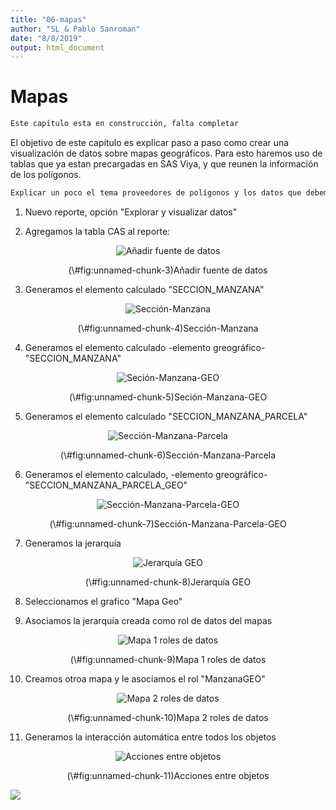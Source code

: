 ```yaml
---
title: "06-mapas"
author: "SL & Pablo Sanroman"
date: "8/8/2019"
output: html_document
---
```


# Mapas


```r
Este capítulo esta en construcción, falta completar
```

El objetivo de este capítulo es explicar paso a paso como crear una visualización de datos sobre mapas geográficos.
Para esto haremos uso de tablas que ya estan precargadas en SAS Viya, y que reunen la información de los polígonos. 


```r
Explicar un poco el tema proveedores de polígonos y los datos que debemos tener en nuestro set de datos
```

1. Nuevo reporte, opción "Explorar y visualizar datos"

2. Agregamos la tabla CAS al reporte:
<div class="figure" style="text-align: center">
<img src="./imagenes/cap6_img_01_AgregarCAS.png" alt="Añadir fuente de datos"  />
<p class="caption">(\#fig:unnamed-chunk-3)Añadir fuente de datos</p>
</div>

3. Generamos el elemento calculado "SECCION_MANZANA"
<div class="figure" style="text-align: center">
<img src="./imagenes/cap6_img_02_elemanto_calculado_ SECCION_MANZANA.png" alt="Sección-Manzana"  />
<p class="caption">(\#fig:unnamed-chunk-4)Sección-Manzana</p>
</div>

4. Generamos el elemento calculado -elemento greográfico- "SECCION_MANZANA"
<div class="figure" style="text-align: center">
<img src="./imagenes/cap6_img_03_GEO_SECCION_MANZANA.png" alt="Seción-Manzana-GEO"  />
<p class="caption">(\#fig:unnamed-chunk-5)Seción-Manzana-GEO</p>
</div>

5. Generamos el elemento calculado "SECCION_MANZANA_PARCELA"
<div class="figure" style="text-align: center">
<img src="./imagenes/cap6_img_04_SECCION_MANZANA_PARCELA.png" alt="Sección-Manzana-Parcela"  />
<p class="caption">(\#fig:unnamed-chunk-6)Sección-Manzana-Parcela</p>
</div>

6. Generamos el elemento calculado, -elemento greográfico- "SECCION_MANZANA_PARCELA_GEO"
<div class="figure" style="text-align: center">
<img src="./imagenes/cap6_img_05_GEO_SECCION_MANZANA_PARCELA_GEO.png" alt="Sección-Manzana-Parcela-GEO"  />
<p class="caption">(\#fig:unnamed-chunk-7)Sección-Manzana-Parcela-GEO</p>
</div>

7. Generamos la jerarquía 
<div class="figure" style="text-align: center">
<img src="./imagenes/cap6_img_06_Jerarquia.png" alt="Jerarquía GEO"  />
<p class="caption">(\#fig:unnamed-chunk-8)Jerarquía GEO</p>
</div>

8. Seleccionamos el grafico "Mapa Geo"

9. Asociamos la jerarquía creada como rol de datos del mapas
<div class="figure" style="text-align: center">
<img src="./imagenes/cap6_img_07_Jerarquia_to_Rol.png" alt="Mapa 1 roles de datos"  />
<p class="caption">(\#fig:unnamed-chunk-9)Mapa 1 roles de datos</p>
</div>

10. Creamos otroa mapa y le asociamos el rol "ManzanaGEO"
<div class="figure" style="text-align: center">
<img src="./imagenes/cap6_img_08_Roles_2.png" alt="Mapa 2 roles de datos"  />
<p class="caption">(\#fig:unnamed-chunk-10)Mapa 2 roles de datos</p>
</div>

11. Generamos la interacción automática entre todos los objetos
<div class="figure" style="text-align: center">
<img src="./imagenes/cap6_img_09_interacciones.png" alt="Acciones entre objetos"  />
<p class="caption">(\#fig:unnamed-chunk-11)Acciones entre objetos</p>
</div>

<img src="./imagenes/cap6_img_10_Fin.png" style="display: block; margin: auto;" />
